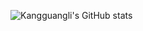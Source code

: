 ![Kangguangli's GitHub stats](https://github-readme-stats.vercel.app/api?username=kangguangli&theme=monokai&show_icons=true)
